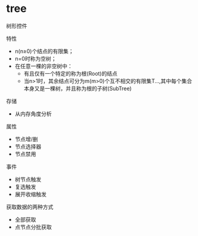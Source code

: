 # tree

<p>树形控件</p>

特性
<ul>
  <li>n(n≥0)个结点的有限集；</li>
  <li>n=0时称为空树；</li>
  <li>在任意一棵的非空树中：
    <ul>
      <li>有且仅有一个特定的称为根(Root)的结点</li>
      <li>当n>1时，其余结点可分为m(m>0)个互不相交的有限集T...,其中每个集合本身又是一棵树，并且称为根的子树(SubTree)</li>
    </ul>
  </li>
</ul>

存储
<ul>
  <li>从内存角度分析</li>
</ul>

属性
<ul>
  <li>节点增/删</li>
  <li>节点选择器</li>
  <li>节点禁用</li>
</ul>

事件
<ul>
  <li>树节点触发</li>
  <li>复选触发</li>
  <li>展开收缩触发</li>
</ul>

获取数据的两种方式
<ul>
  <li>全部获取</li>
  <li>点节点分批获取</li>
</ul>
